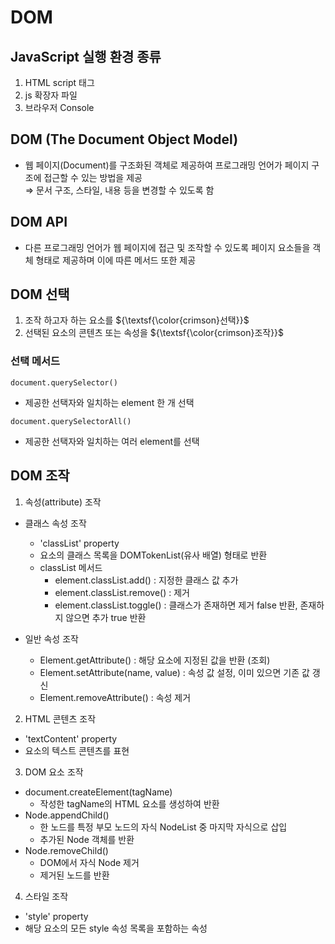 # DOM
## JavaScript 실행 환경 종류
1. HTML script 태그
2. js 확장자 파일
3. 브라우저 Console

## DOM (The Document Object Model)
- 웹 페이지(Document)를 구조화된 객체로 제공하여 프로그래밍 언어가 페이지 구조에 접근할 수 있는 방법을 제공<br>
⇒ 문서 구조, 스타일, 내용 등을 변경할 수 있도록 함

## DOM API
- 다른 프로그래밍 언어가 웹 페이지에 접근 및 조작할 수 있도록 페이지 요소들을 객체 형태로 제공하며 이에 따른 메서드 또한 제공

## DOM 선택
1. 조작 하고자 하는 요소를 ${\textsf{\color{crimson}선택}}$
2. 선택된 요소의 콘텐츠 또는 속성을 ${\textsf{\color{crimson}조작}}$

### 선택 메서드
`document.querySelector()`
- 제공한 선택자와 일치하는 element 한 개 선택

`document.querySelectorAll()`
- 제공한 선택자와 일치하는 여러 element를 선택

## DOM 조작
1. 속성(attribute) 조작
  - 클래스 속성 조작
    - 'classList' property
    - 요소의 클래스 목록을 DOMTokenList(유사 배열) 형태로 반환
    - classList 메서드
      - element.classList.add() : 지정한 클래스 값 추가
      - element.classList.remove() : 제거
      - element.classList.toggle() : 클래스가 존재하면 제거 false 반환, 존재하지 않으면 추가 true 반환
  
  - 일반 속성 조작
    - Element.getAttribute() : 해당 요소에 지정된 값을 반환 (조회)
    - Element.setAttribute(name, value) : 속성 값 설정, 이미 있으면 기존 값 갱신
    - Element.removeAttribute() : 속성 제거

2. HTML 콘텐츠 조작
- 'textContent' property
- 요소의 텍스트 콘텐츠를 표현

3. DOM 요소 조작
- document.createElement(tagName)
  - 작성한 tagName의 HTML 요소를 생성하여 반환
- Node.appendChild()
  - 한 노드를 특정 부모 노드의 자식 NodeList 중 마지막 자식으로 삽입
  - 추가된 Node 객체를 반환
- Node.removeChild()
  - DOM에서 자식 Node 제거
  - 제거된 노드를 반환

4. 스타일 조작
- 'style' property
- 해당 요소의 모든 style 속성 목록을 포함하는 속성
